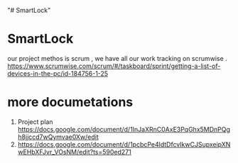"# SmartLock" 
# SmartLock
our project methos is scrum ,
we have all our work tracking on  scrumwise .
https://www.scrumwise.com/scrum/#/taskboard/sprint/getting-a-list-of-devices-in-the-pc/id-184756-1-25
 # more documetations 
 1. Project plan https://docs.google.com/document/d/1InJaXRnC0AxE3PqGhx5MDnPQgh8jjccd7wQymvae0Xw/edit
 2. https://docs.google.com/document/d/1pcbcPe4ldtDfcvIkwCJSupxeipXNwEHbXFJvr_VOsNM/edit?ts=590ed271
 
